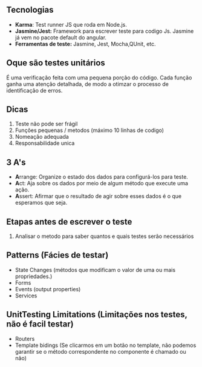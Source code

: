 ## Tecnologias
- **Karma**: Test runner JS que roda em Node.js.
- **Jasmine/Jest:** Framework para escrever teste para codigo Js. Jasmine já vem no pacote default do angular.
- **Ferramentas de teste:** Jasmine, Jest, Mocha,QUnit, etc.

## Oque são testes unitários
É uma verificação feita com uma pequena porção do  código.
Cada função ganha uma atenção detalhada, de modo a otimzar o processo de identificação de erros.


## Dicas
1. Teste não pode ser frágil
2. Funções pequenas / metodos (máximo 10 linhas de codigo)
3. Nomeação adequada
4. Responsabilidade unica

## 3 A's
- **A**rrange: Organize o estado dos dados para configurá-los para teste.
- **A**ct: Aja sobre os dados por meio de algum método que execute uma ação.
- **A**ssert: Afirmar que o resultado de agir sobre esses dados é o que esperamos que seja.

## Etapas antes de escrever o teste
1. Analisar o metodo para saber quantos e quais testes serão necessários 

## Patterns (Fácies de testar)
* State Changes (métodos que modificam o valor de uma ou mais propriedades.)
* Forms
* Events (output properties)
* Services

## UnitTesting Limitations (Limitações nos testes, não é facil testar)
* Routers
* Template bidings (Se clicarmos em um botão no template, não podemos garantir se o método correspondente no componente é chamado ou não)
